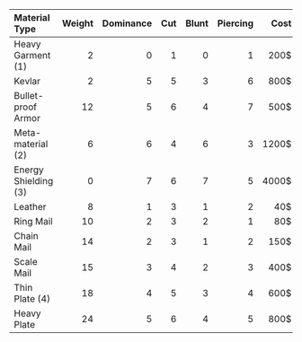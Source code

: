 | Material Type      | Weight       | Dominance    | Cut          | Blunt        | Piercing     | Cost        |
|:-------------------|-------------:|-------------:|-------------:|-------------:|-------------:|------------:|
| Heavy Garment (1)  | 2            | 0            | 1            | 0            | 1            | 200$        |
| Kevlar             | 2            | 5            | 5            | 3            | 6            | 800$        |
| Bullet-proof Armor | 12           | 5            | 6            | 4            | 7            | 500$        |
| Meta-material (2)  | 6            | 6            | 4            | 6            | 3            | 1200$       |
| Energy Shielding (3) | 0          | 7            | 6            | 7            | 5            | 4000$       |
| Leather            | 8            | 1            | 3            | 1            | 2            | 40$         |
| Ring Mail          | 10           | 2            | 3            | 2            | 1            | 80$         |
| Chain Mail         | 14           | 2            | 3            | 1            | 2            | 150$        |
| Scale Mail         | 15           | 3            | 4            | 2            | 3            | 400$        |
| Thin Plate (4)     | 18           | 4            | 5            | 3            | 4            | 600$        |
| Heavy Plate        | 24           | 5            | 6            | 4            | 5            | 800$        |
